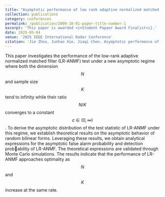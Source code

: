 ```yaml
---
title: "Asymptotic performance of low rank adaptive normalized matched filter test under large dimensional regime"
collection: publications
category: conferences
permalink: /publication/2009-10-01-paper-title-number-1
excerpt: 'This paper is awarded <i>Student Papaer Award Finalist<i}.'
date: 2025-05-04
venue: '2025 IEEE International Radar Conference'
citation: 'Jie Zhou, Junhao Xie, Jiaqi Chen. Asymptotic performance of low rank adaptive normalized matched filter test under large dimensional regime. <i>2025 IEEE International Radar Conference</i>, Paper No. 1571099367, May 5-9, Atlanta, USA.'
---
```

This paper investigates the performance of the low-rank adaptive normalized matched filter (LR-ANMF) test under a new asymptotic regime where both the dimension $$N$$ and sample size $$K$$ tend to infinity while their ratio $$N/K$$ converges to a constant $$c\in(0, \infty)$$. To derive the asymptotic distribution of
the test statistic of LR-ANMF under this regime, we establish theoretical results on the asymptotic behavior of random bilinear forms. Leveraging these results, we obtain analytical expressions for the asymptotic false alarm probability and detection probability of LR-ANMF. The theoretical expressions are validated through Monte Carlo simulations. The results indicate that the performance of LR-ANMF approaches optimality as $$N$$ and $$K$$ increase at the same rate.
